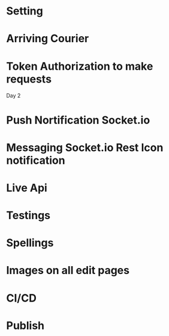 # Setting

# Arriving Courier

# Token Authorization to make requests

Day 2

# Push Nortification Socket.io

# Messaging Socket.io Rest Icon notification

# Live Api

# Testings

# Spellings

# Images on all edit pages

# CI/CD

# Publish
